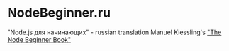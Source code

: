 NodeBeginner.ru
===============

"Node.js для начинающих" - russian translation Manuel Kiessling's ["The Node Beginner Book"](http://nodebeginner.org/)
